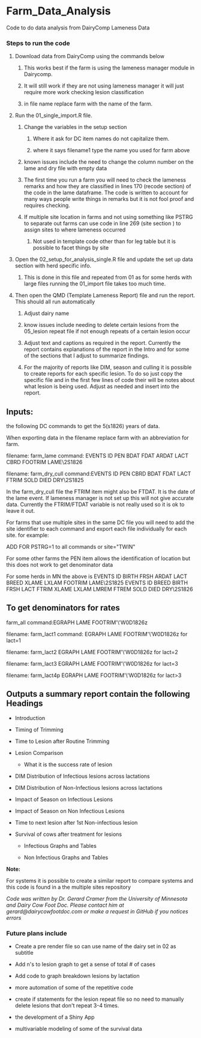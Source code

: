 # Farm_Data_Analysis

Code to do data analysis from DairyComp Lameness Data

### Steps to run the code

1.  Download data from DairyComp using the commands below

    1.  This works best if the farm is using the lameness manager module in Dairycomp.

    2.  It will still work if they are not using lameness manager it will just require more work checking lesion classification

    3.  in file name replace farm with the name of the farm.

2.  Run the 01_single_import.R file.

    1.  Change the variables in the setup section

        1.  Where it ask for DC item names do not capitalize them.

        2.  where it says filename1 type the name you used for farm above

    2.  known issues include the need to change the column number on the lame and dry file with empty data

    3.  The first time you run a farm you will need to check the lameness remarks and how they are classified in lines 170 (recode section) of the code in the lame dataframe.
        The code is written to account for many ways people write things in remarks but it is not fool proof and requires checking.

    4.  If multiple site location in farms and not using something like PSTRG to separate out farms can use code in line 269 (site section ) to assign sites to where lameness occurred

        1.  Not used in template code other than for leg table but it is possible to facet things by site

3.  Open the 02_setup_for_analysis_single.R file and update the set up data section with herd specific info.

    1.  This is done in this file and repeated from 01 as for some herds with large files running the 01_import file takes too much time.

4.  Then open the QMD (Template Lameness Report) file and run the report.
    This should all run automatically

    1.  Adjust dairy name

    2.  know issues include needing to delete certain lesions from the 05_lesion repeat file if not enough repeats of a certain lesion occur

    3.  Adjust text and captions as required in the report.
        Currently the report contains explanations of the report in the Intro and for some of the sections that I adjust to summarize findings.

    4.  For the majority of reports like DIM, season and culling it is possible to create reports for each specific lesion.
        To do so just copy the specific file and in the first few lines of code their will be notes about what lesion is being used.
        Adjust as needed and insert into the report.

## Inputs:

the following DC commands to get the 5(s1826) years of data.

When exporting data in the filename replace farm with an abbreviation for farm.

filename: farm_lame command: EVENTS ID PEN BDAT FDAT ARDAT LACT CBRD FOOTRIM LAME\\2S1826

filename: farm_dry_cull command:EVENTS ID PEN CBRD BDAT FDAT LACT FTRIM SOLD DIED DRY\\2S1825

In the farm_dry_cull file the FTRIM item might also be FTDAT.
It is the date of the lame event.
If lameness manager is not set up this will not give accurate data.
Currently the FTRIM/FTDAT variable is not really used so it is ok to leave it out.

For farms that use multiple sites in the same DC file you will need to add the site identifier to each command and export each file individually for each site.
for example:

ADD FOR PSTRG=1 to all commands or site="TWIN"

For some other farms the PEN item allows the identification of location but this does not work to get denominator data

For some herds in MN the above is EVENTS ID BIRTH FRSH ARDAT LACT BREED XLAME LXLAM FOOTRIM LAME\\2S1825 EVENTS ID BREED BIRTH FRSH LACT FTRIM XLAME LXLAM LMREM FTREM SOLD DIED DRY\\2S1826

## To get denominators for rates

farm_all command:EGRAPH LAME FOOTRIM'\\'W0D1826z

filename: farm_lact1 command: EGRAPH LAME FOOTRIM'\\'W0D1826z for lact=1

filename: farm_lact2 EGRAPH LAME FOOTRIM'\\'W0D1826z for lact=2

filename: farm_lact3 EGRAPH LAME FOOTRIM'\\'W0D1826z for lact=3

filename: farm_lact4p EGRAPH LAME FOOTRIM'\\'W0D1826z for lact\>3

## Outputs a summary report contain the following Headings

-   Introduction

-   Timing of Trimming

-   Time to Lesion after Routine Trimming

-   Lesion Comparison

    -   What it is the success rate of lesion

-   DIM Distribution of Infectious lesions across lactations

-   DIM Distribution of Non-Infectious lesions across lactations

-   Impact of Season on Infectious Lesions

-   Impact of Season on Non Infectious Lesions

-   Time to next lesion after 1st Non-infectious lesion

-   Survival of cows after treatment for lesions

    -   Infectious Graphs and Tables

    -   Non Infectious Graphs and Tables

**Note:**

For systems it is possible to create a similar report to compare systems and this code is found in a the multiple sites repository

*Code was written by Dr. Gerard Cramer from the University of Minnesota and Dairy Cow Foot Doc. Please contact him at gerard\@dairycowfootdoc.com or make a request in GitHub if you notices errors*

### Future plans include

-   Create a pre render file so can use name of the dairy set in 02 as subtitle

-   Add n's to lesion graph to get a sense of total \# of cases

-   Add code to graph breakdown lesions by lactation

-   more automation of some of the repetitive code

-   create if statements for the lesion repeat file so no need to manually delete lesions that don't repeat 3-4 times.

-   the development of a Shiny App

-   multivariable modeling of some of the survival data
